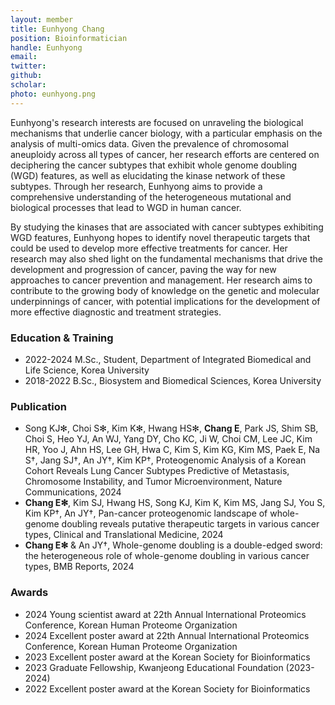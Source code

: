 ```yaml
---
layout: member
title: Eunhyong Chang
position: Bioinformatician
handle: Eunhyong
email:
twitter:
github:
scholar: 
photo: eunhyong.png
---
```


Eunhyong's research interests are focused on unraveling the biological mechanisms that underlie cancer biology, with a particular emphasis on the analysis of multi-omics data. Given the prevalence of chromosomal aneuploidy across all types of cancer, her research efforts are centered on deciphering the cancer subtypes that exhibit whole genome doubling (WGD) features, as well as elucidating the kinase network of these subtypes. Through her research, Eunhyong aims to provide a comprehensive understanding of the heterogeneous mutational and biological processes that lead to WGD in human cancer.

By studying the kinases that are associated with cancer subtypes exhibiting WGD features, Eunhyong hopes to identify novel therapeutic targets that could be used to develop more effective treatments for cancer. Her research may also shed light on the fundamental mechanisms that drive the development and progression of cancer, paving the way for new approaches to cancer prevention and management. Her research aims to contribute to the growing body of knowledge on the genetic and molecular underpinnings of cancer, with potential implications for the development of more effective diagnostic and treatment strategies.


### Education & Training
- 2022-2024 M.Sc., Student, Department of Integrated Biomedical and Life Science, Korea University
- 2018-2022 B.Sc., Biosystem and Biomedical Sciences, Korea University

### Publication
- Song KJ✻, Choi S✻, Kim K✻, Hwang HS✻, **Chang E**, Park JS, Shim SB, Choi S, Heo YJ, An WJ, Yang DY, Cho KC, Ji W, Choi CM, Lee JC, Kim HR, Yoo J, Ahn HS, Lee GH, Hwa C, Kim S, Kim KG, Kim MS, Paek E, Na S†, Jang SJ†, An JY†, Kim KP†, Proteogenomic Analysis of a Korean Cohort Reveals Lung Cancer Subtypes Predictive of Metastasis, Chromosome Instability, and Tumor Microenvironment, Nature Communications, 2024
- **Chang E✻**, Kim SJ, Hwang HS, Song KJ, Kim K, Kim MS, Jang SJ, You S, Kim KP†, An JY†, Pan-cancer proteogenomic landscape of whole-genome doubling reveals putative therapeutic targets in various cancer types, Clinical and Translational Medicine, 2024
- **Chang E✻** & An JY†, Whole-genome doubling is a double-edged sword: the heterogeneous role of whole-genome doubling in various cancer types, BMB Reports, 2024

### Awards
- 2024 Young scientist award at 22th Annual International Proteomics Conference, Korean Human Proteome Organization
- 2024 Excellent poster award at 22th Annual International Proteomics Conference, Korean Human Proteome Organization
- 2023 Excellent poster award at the Korean Society for Bioinformatics
- 2023 Graduate Fellowship, Kwanjeong Educational Foundation (2023-2024)
- 2022 Excellent poster award at the Korean Society for Bioinformatics
